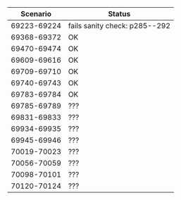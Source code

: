 | **Scenario** | **Status** |
|-----------|--------------------------------------------------------|
| 69223-69224 | fails sanity check: p285--292 |
| 69368-69372 | OK |
| 69470-69474 | OK |
| 69609-69616 | OK |
| 69709-69710 | OK |
| 69740-69743 | OK |
| 69783-69784 | OK |
| 69785-69789 | ??? |
| 69831-69833 | ??? |
| 69934-69935 | ??? |
| 69945-69946 | ??? |
| 70019-70023 | ??? |
| 70056-70059 | ??? |
| 70098-70101 | ??? |
| 70120-70124 | ??? |
